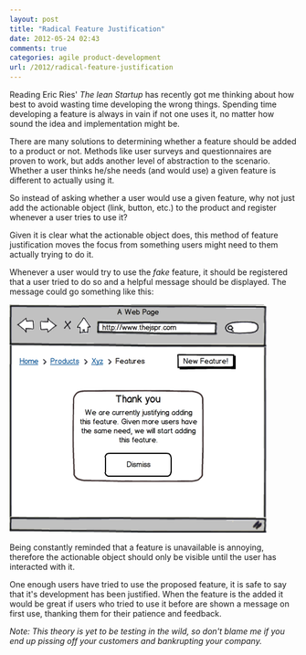 ```yaml
---
layout: post
title: "Radical Feature Justification"
date: 2012-05-24 02:43
comments: true
categories: agile product-development
url: /2012/radical-feature-justification
---
```


Reading Eric Ries' *The lean Startup* has recently got me thinking about how best
to avoid wasting time developing the wrong things. Spending time developing a
feature is always in vain if not one uses it, no matter how sound the idea and
implementation might be.

There are many solutions to determining whether a feature should be added to a
product or not. Methods like user surveys and questionnaires are proven to work,
but adds another level of abstraction to the scenario. Whether a user thinks
he/she needs (and would use) a given feature is different to actually using it.

So instead of asking whether a user would use a given feature, why not just add
the actionable object (link, button, etc.) to the product and register whenever
a user tries to use it?

Given it is clear what the actionable object does, this method of feature
justification moves the focus from something users might need to them actually
trying to do it.

Whenever a user would try to use the *fake* feature, it should be registered
that a user tried to do so and a helpful message should be displayed. The
message could go something like this:

![center](/media/radical_feature_justification.png)

Being constantly reminded that a feature is unavailable is annoying, therefore
the actionable object should only be visible until the user has interacted with
it.

One enough users have tried to use the proposed feature, it is safe to say that
it's development has been justified. When the feature is the added it would be
great if users who tried to use it before are shown a message on first use,
thanking them for their patience and feedback.

*Note: This theory is yet to be testing in the wild, so don't blame me if you end
up pissing off your customers and bankrupting your company.*
